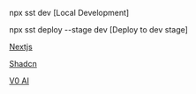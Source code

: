 npx sst dev [Local Development]

npx sst deploy --stage dev [Deploy to dev stage]

[Nextjs](https://nextjs.org/docs)

[Shadcn](https://ui.shadcn.com/docs/components)

[V0 AI](https://v0.dev/)

